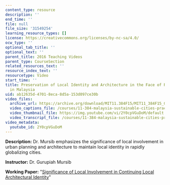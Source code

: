 ```yaml
---
content_type: resource
description: ''
end_time: ''
file: null
file_size: '31549254'
learning_resource_types: []
license: https://creativecommons.org/licenses/by-nc-sa/4.0/
ocw_type: ''
optional_tab_title: ''
optional_text: ''
parent_title: 2016 Teaching Videos
parent_type: CourseSection
related_resources_text: ''
resource_index_text: ''
resourcetype: Video
start_time: ''
title: Preservation of Local Identity and Architecture in the Face of Rapid Development
  in Malaysia
uid: ab12635d-4701-8eca-8d5a-153d097ce30b
video_files:
  archive_url: https://archive.org/download/MIT11.384F15/MIT11_384F15_Gurupiah_300k.mp4
  video_captions_file: /courses/11-384-malaysia-sustainable-cities-practicum-spring-2018/faa6b9cf6f5a5985bc10eb6186ce08fc_2Y0cpVGuDoM.vtt
  video_thumbnail_file: https://img.youtube.com/vi/2Y0cpVGuDoM/default.jpg
  video_transcript_file: /courses/11-384-malaysia-sustainable-cities-practicum-spring-2018/2f18d55f2ff10beb8dabf3f0d7a38144_2Y0cpVGuDoM.pdf
video_metadata:
  youtube_id: 2Y0cpVGuDoM
---
```


**Description:** Dr. Mursib emphasizes the significance of local involvement in urban planning and architecture to maintain local identity in rapidly globalizing cities.

**Instructor:** Dr. Gurupiah Mursib

**Working Paper:** "[Significance of Local Involvement in Continuing Local Architectural Identity](http://malaysiacities.mit.edu/paperMursib)"


